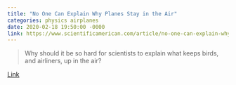 ```yaml
---
title: "No One Can Explain Why Planes Stay in the Air"
categories: physics airplanes
date: 2020-02-18 19:50:00 -0000
link: https://www.scientificamerican.com/article/no-one-can-explain-why-planes-stay-in-the-air/
---
```

> Why should it be so hard for scientists to explain what keeps birds, and airliners, up in the air?

[Link](https://www.scientificamerican.com/article/no-one-can-explain-why-planes-stay-in-the-air/)
